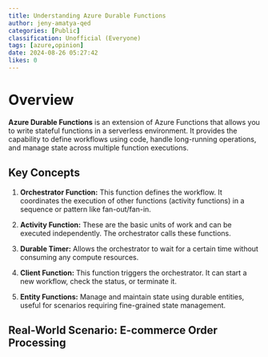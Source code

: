 ```yaml
---
title: Understanding Azure Durable Functions
author: jeny-amatya-qed
categories: [Public]
classification: Unofficial (Everyone)
tags: [azure,opinion]
date: 2024-08-26 05:27:42 
likes: 0
---
```


# Overview

**Azure Durable Functions** is an extension of Azure Functions that allows you to write stateful functions in a serverless environment. It provides the capability to define workflows using code, handle long-running operations, and manage state across multiple function executions.

## Key Concepts
1. **Orchestrator Function:** This function defines the workflow. It coordinates the execution of other functions (activity functions) in a sequence or pattern like fan-out/fan-in.

2. **Activity Function:** These are the basic units of work and can be executed independently. The orchestrator calls these functions.
 
3. **Durable Timer:** Allows the orchestrator to wait for a certain time without consuming any compute resources.

4. **Client Function:** This function triggers the orchestrator. It can start a new workflow, check the status, or terminate it.

5. **Entity Functions:** Manage and maintain state using durable entities, useful for scenarios requiring fine-grained state management.

## Real-World Scenario: E-commerce Order Processing
